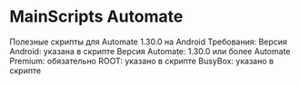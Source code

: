 # MainScripts Automate
Полезные скрипты для Automate 1.30.0 на Android
Требования:
  Версия Android: указана в скрипте
  Версия Automate: 1.30.0 или более
  Automate Premium: обязательно
  ROOT: указано в скрипте
  BusyBox: указано в скрипте
